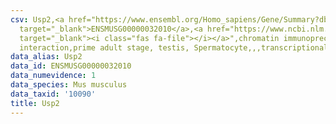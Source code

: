 ```yaml
---
csv: Usp2,<a href="https://www.ensembl.org/Homo_sapiens/Gene/Summary?db=core;g=ENSMUSG00000032010"
  target="_blank">ENSMUSG00000032010</a>,<a href="https://www.ncbi.nlm.nih.gov/pubmed/25450459"
  target="_blank"><i class="fas fa-file"></i></a>",chromatin immunoprecipitation assay,direct
  interaction,prime adult stage, testis, Spermatocyte,,,transcriptional regulation,
data_alias: Usp2
data_id: ENSMUSG00000032010
data_numevidence: 1
data_species: Mus musculus
data_taxid: '10090'
title: Usp2
---
```

